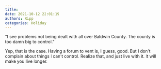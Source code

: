 ```yaml
---
title: 
date: 2021-10-12 22:01:19
authors: Ripp
categories: Holiday
---
```


 "I see problems not being dealt with all over Baldwin County. The county is too damn big to control."

Yep, that is the case. Having a forum to vent is, I guess, good.  But I don't complain about things I can't control. Realize that, and just live with it.  It will make you live longer.